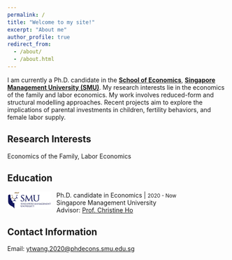 ```yaml
---
permalink: /
title: "Welcome to my site!"
excerpt: "About me"
author_profile: true
redirect_from: 
  - /about/
  - /about.html
---
```


<!---  **<span style="color: #006692;"> Welcome to my site!</span>** --->
<!--- ------ --->
<!---##  Welcome to my site! --->


I am currently a Ph.D. candidate in the [**School of Economics**](https://economics.smu.edu.sg/), [**Singapore Management University (SMU)**](https://www.smu.edu.sg/). My research interests lie in the economics of the family and labor economics. My work involves reduced-form and structural modelling approaches. Recent projects aim to explore the implications of parental investments in children, fertility behaviors, and female labor supply.

<!--- ------ --->
## Research Interests
  <!-- <span style="color: green;">Economics of the Family, Labor Economics</span> -->
  Economics of the Family, Labor Economics

## Education

<img align="left" decoding="async" src="../images/smu-logo.jpg" width="20%"> &nbsp;&nbsp;&nbsp;Ph.D. candidate in Economics | <small>2020 - Now</small>
<br>&nbsp;&nbsp;&nbsp;Singapore Management University
<br>&nbsp;&nbsp;&nbsp;Advisor: [Prof. Christine Ho](https://sites.google.com/site/christineho5/)
  
<!--- ------ --->
## Contact Information
  Email: [ytwang.2020@phdecons.smu.edu.sg](mailto:ytwang.2020@phdecons.smu.edu.sg)
